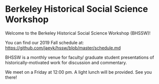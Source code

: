 # Berkeley Historical Social Science Workshop 

Welcome to the Berkeley Historical Social Science Workshop (BHSSW)!

You can find our 2019 Fall schedule at: https://github.com/jaeyk/hssw/blob/master/schedule.md

BHSSW is a monthly venue for faculty/ graduate student presentations of historically-motivated work for discussion and commentary.

We meet on a Friday at 12:00 pm. A light lunch will be provided. See you there!
